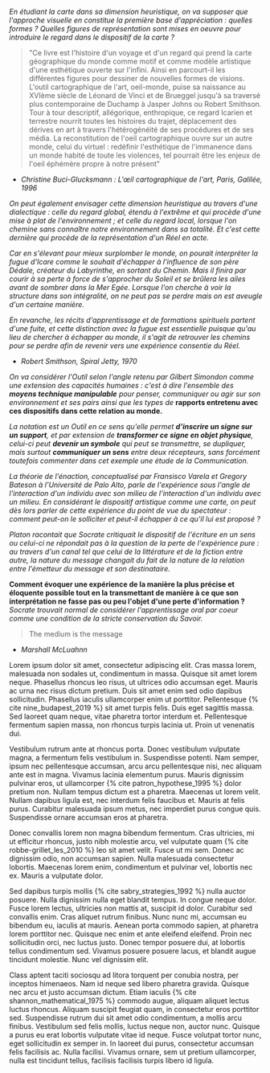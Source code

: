 *En étudiant la carte dans sa dimension heuristique, on va supposer que l'approche visuelle en constitue la première base d'appréciation : quelles formes ? Quelles figures de représentation sont mises en oeuvre pour introduire le regard dans le dispositif de la carte ?*

>"Ce livre est l'histoire d'un voyage et d'un regard qui prend la carte géographique du monde comme motif et comme modèle artistique d'une esthétique ouverte sur l'infini. Ainsi en parcourt-il les différentes figures pour dessiner de nouvelles formes de visions. L'outil cartographique de l'art, oeil-monde, puise sa naissance au XVIème siècle de Léonard de Vinci et de Brueggel jusqu'à sa traversé plus contemporaine de Duchamp à Jasper Johns ou Robert Smithson. Tour à tour descriptif, allégorique, enthropique, ce regard Icarien et terrestre nourrit toutes les histoires du trajet, déplacement des dérives en art à travers l'hétérogénéité de ses procédures et de ses média. La reconstitution de l'oeil cartographique ouvre sur un autre monde, celui du virtuel : redéfinir l'esthétique de l'immanence dans un monde habité de toute les violences, tel pourrait être les enjeux de l'oeil éphémère propre à notre présent"

* *Christine Buci-Glucksmann : L'œil cartographique de l'art, Paris, Galilée, 1996*

*On peut également envisager cette dimension heuristique au travers d'une dialectique : celle du regard global, étendu à l'extrême et qui procède d'une mise à plat de l'environnement ; et celle du regard local, lorsque l'on chemine sans connaître notre environnement dans sa totalité. Et c'est cette dernière qui procède de la représentation d'un Réel en acte.*

*Car en s'élevant pour mieux surplomber le monde, on pourait interpréter la fugue d'Icare comme le souhait d'échapper à l'influence de son père Dédale, créateur du Labyrinthe, en sortant du Chemin. Mais il finira par courir à sa perte à force de s'approcher du Soleil et se brûlera les ailes avant de sombrer dans la Mer Egée. Lorsque l'on cherche à voir la structure dans son intégralité, on ne peut pas se perdre mais on est aveugle d'un certaine manière.*

*En revanche, les récits d'apprentissage et de formations spirituels partent d'une fuite, et cette distinction avec la fugue est essentielle puisque qu'au lieu de chercher à échapper au monde, il s'agit de retrouver les chemins pour se perdre afin de revenir vers une expérience consentie du Réel.*

* *Robert Smithson, Spiral Jetty, 1970*

*On va considérer l'Outil selon l'angle retenu par Gilbert Simondon comme une extension des capacités humaines : c'est à dire l'ensemble des **moyens technique manipulable** pour penser, communiquer ou agir sur son environnement et ses pairs ainsi que les types de* **rapports entretenu avec ces dispositifs dans cette relation au monde.**

*La notation est un Outil en ce sens qu'elle permet **d'inscrire un signe sur un support**, et par extension de **transformer ce signe en objet physique**, celui-ci peut **devenir un symbole** qui peut se transmettre, se dupliquer, mais surtout **communiquer un sens** entre deux récepteurs, sans forcément toutefois commenter dans cet exemple une étude de la Communication.*

*La théorie de l'énaction, conceptualisé par Fransisco Varela et Gregory Bateson à l'Université de Palo Alto, parle de l'expérience sous l'angle de l'interaction d'un individu avec son milieu de l'interaction d'un individu avec un milieu. En considérant le dispositif artistique comme une carte, on peut dès lors parler de cette expérience du point de vue du spectateur : comment peut-on le solliciter et peut-il échapper à ce qu'il lui est proposé ?*

*Platon racontait que Socrate critiquait le dispositif de l'écriture en un sens ou celui-ci ne répondait pas à la question de la perte de l'expérience pure : au travers d'un canal tel que celui de la littérature et de la fiction entre autre, la nature du message changait du fait de la nature de la relation entre l'émetteur du message et son destinataire.*

**Comment évoquer une expérience de la manière la plus précise et éloquente possible tout en la transmettant de manière à ce que son interprétation ne fasse pas ou peu l'objet d'une perte d'information ?** *Socrate trouvait normal de considérer l'apprentissage oral par coeur comme une condition de la stricte conservation du Savoir.*

>The medium is the message

* *Marshall McLuahnn*

Lorem ipsum dolor sit amet, consectetur adipiscing elit. Cras massa lorem, malesuada non sodales ut, condimentum in massa. Quisque sit amet lorem neque. Phasellus rhoncus leo risus, ut ultrices odio accumsan eget. Mauris ac urna nec risus dictum pretium. Duis sit amet enim sed odio dapibus sollicitudin. Phasellus iaculis ullamcorper enim ut porttitor. Pellentesque {% cite nine_budapest_2019 %} sit amet turpis felis. Duis eget sagittis massa. Sed laoreet quam neque, vitae pharetra tortor interdum et. Pellentesque fermentum sapien massa, non rhoncus turpis lacinia ut. Proin ut venenatis dui.

Vestibulum rutrum ante at rhoncus porta. Donec vestibulum vulputate magna, a fermentum felis vestibulum in. Suspendisse potenti. Nam semper, ipsum nec pellentesque accumsan, arcu arcu pellentesque nisi, nec aliquam ante est in magna. Vivamus lacinia elementum purus. Mauris dignissim pulvinar eros, ut ullamcorper {% cite patron_hypothese_1995 %} dolor pretium non. Nullam tempus dictum est a pharetra. Maecenas ut lorem velit. Nullam dapibus ligula est, nec interdum felis faucibus et. Mauris at felis purus. Curabitur malesuada ipsum metus, nec imperdiet purus congue quis. Suspendisse ornare accumsan eros at pharetra.

Donec convallis lorem non magna bibendum fermentum. Cras ultricies, mi ut efficitur rhoncus, justo nibh molestie arcu, vel vulputate quam {% cite robbe-grillet_les_2010 %} leo sit amet velit. Fusce ut mi sem. Donec ac dignissim odio, non accumsan sapien. Nulla malesuada consectetur lobortis. Maecenas lorem enim, condimentum et pulvinar vel, lobortis nec ex. Mauris a vulputate dolor.

Sed dapibus turpis mollis {% cite sabry_strategies_1992 %} nulla auctor posuere. Nulla dignissim nulla eget blandit tempus. In congue neque dolor. Fusce lorem lectus, ultricies non mattis at, suscipit id dolor. Curabitur sed convallis enim. Cras aliquet rutrum finibus. Nunc nunc mi, accumsan eu bibendum eu, iaculis at mauris. Aenean porta commodo sapien, at pharetra lorem porttitor nec. Quisque nec enim et ante eleifend eleifend. Proin nec sollicitudin orci, nec luctus justo. Donec tempor posuere dui, at lobortis tellus condimentum sed. Vivamus posuere posuere lacus, et blandit augue tincidunt molestie. Nunc vel dignissim elit.

Class aptent taciti sociosqu ad litora torquent per conubia nostra, per inceptos himenaeos. Nam id neque sed libero pharetra gravida. Quisque nec arcu et justo accumsan dictum. Etiam iaculis {% cite shannon_mathematical_1975 %} commodo augue, aliquam aliquet lectus luctus rhoncus. Aliquam suscipit feugiat quam, in consectetur eros porttitor sed. Suspendisse rutrum dui sit amet odio condimentum, a mollis arcu finibus. Vestibulum sed felis mollis, luctus neque non, auctor nunc. Quisque a purus eu erat lobortis vulputate vitae id neque. Fusce volutpat tortor nunc, eget sollicitudin ex semper in. In laoreet dui purus, consectetur accumsan felis facilisis ac. Nulla facilisi. Vivamus ornare, sem ut pretium ullamcorper, nulla est tincidunt tellus, facilisis facilisis turpis libero id ligula.
